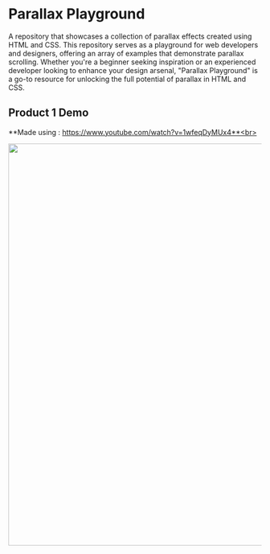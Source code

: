 # Parallax Playground

A  repository that showcases a collection of  parallax effects created using HTML and CSS. This repository serves as a playground for web developers and designers, offering an array of examples that demonstrate parallax scrolling. Whether you're a beginner seeking inspiration or an experienced developer looking to enhance your design arsenal, "Parallax Playground" is a go-to resource for unlocking the full potential of parallax in HTML and CSS.

## Product 1 Demo
**Made using : https://www.youtube.com/watch?v=1wfeqDyMUx4**<br>

<img src="https://github.com/NebulaTris/parallax_effect/assets/94922914/febd44b6-ffa3-44d0-88ab-f8245bd68a56" width="800">
